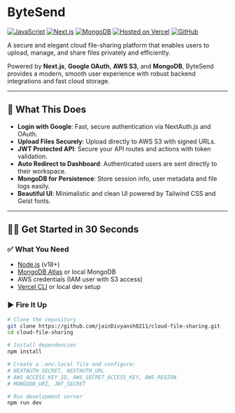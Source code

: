 # ByteSend

[![JavaScript](https://img.shields.io/badge/language-JavaScript-yellow.svg)](https://developer.mozilla.org/en-US/docs/Web/JavaScript)
[![Next.js](https://img.shields.io/badge/framework-Next.js-black?logo=next.js)](https://nextjs.org/)
[![MongoDB](https://img.shields.io/badge/database-MongoDB-green?logo=mongodb)](https://www.mongodb.com/)
[![Hosted on Vercel](https://img.shields.io/badge/hosted_on-Vercel-black?logo=vercel)](https://cloud-file-sharing.vercel.app/)
[![GitHub](https://img.shields.io/badge/source-GitHub-blue?logo=github)](https://github.com/jainDivyansh0211/cloud-file-sharing)

A secure and elegant cloud file-sharing platform that enables users to upload, manage, and share files privately and efficiently.

Powered by **Next.js**, **Google OAuth**, **AWS S3**, and **MongoDB**, ByteSend provides a modern, smooth user experience with robust backend integrations and fast cloud storage.

---

## 🎯 What This Does

- **Login with Google**: Fast, secure authentication via NextAuth.js and OAuth.
- **Upload Files Securely**: Upload directly to AWS S3 with signed URLs.
- **JWT Protected API**: Secure your API routes and actions with token validation.
- **Auto Redirect to Dashboard**: Authenticated users are sent directly to their workspace.
- **MongoDB for Persistence**: Store session info, user metadata and file logs easily.
- **Beautiful UI**: Minimalistic and clean UI powered by Tailwind CSS and Geist fonts.

---

## 🏃‍♂️ Get Started in 30 Seconds

### ✅ What You Need

- [Node.js](https://nodejs.org/) (v18+)
- [MongoDB Atlas](https://www.mongodb.com/cloud/atlas) or local MongoDB
- AWS credentials (IAM user with S3 access)
- [Vercel CLI](https://vercel.com/cli) or local dev setup

### ▶️ Fire It Up

```bash
# Clone the repository
git clone https://github.com/jainDivyansh0211/cloud-file-sharing.git
cd cloud-file-sharing

# Install dependencies
npm install

# Create a .env.local file and configure:
# NEXTAUTH_SECRET, NEXTAUTH_URL
# AWS_ACCESS_KEY_ID, AWS_SECRET_ACCESS_KEY, AWS_REGION
# MONGODB_URI, JWT_SECRET

# Run development server
npm run dev
